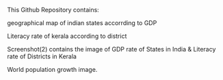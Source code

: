 This Github Repository contains:

geographical map of indian states accorrding to GDP

Literacy rate of kerala according to district

Screenshot(2) contains the image of GDP rate of States in India & Literacy rate of Districts in Kerala

World population growth  image.
